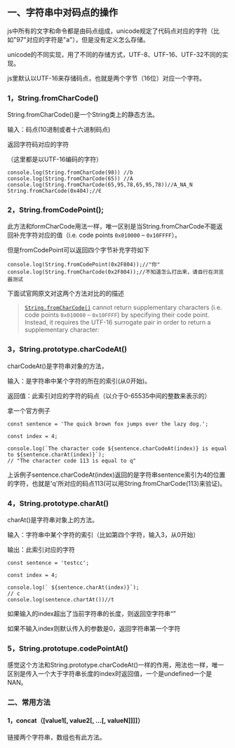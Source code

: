 ## 一、字符串中对码点的操作

js中所有的文字和命令都是由码点组成，unicode规定了代码点对应的字符（比如"97"对应的字符是"a"），但是没有定义怎么存储。

unicode的不同实现，用了不同的存储方式，UTF-8、UTF-16、UTF-32不同的实现。

js里默认以UTF-16来存储码点，也就是两个字节（16位）对应一个字符。

### 1，String.fromCharCode()

String.fromCharCode()是一个String类上的静态方法。

输入：码点(10进制或者十六进制码点)

返回字符码对应的字符

（这里都是以UTF-16编码的字符）

```
console.log(String.fromCharCode(98)) //b
console.log(String.fromCharCode(65)) //A
console.log(String.fromCharCode(65,95,78,65,95,78))//A_NA_N
String.fromCharCode(0x404);//Є
```

### 2，String.fromCodePoint(); 

此方法和formCharCode用法一样，唯一区别是当String.fromCharCode不能返回补充字符对应的值（i.e. code points `0x010000` – `0x10FFFF`）。

但是fromCodePoint可以返回四个字节补充字符如下

```
console.log(String.fromCodePoint(0x2F804));//"你"
console.log(String.fromCharCode(0x2F804));//不知道怎么打出来，请自行在浏览器测试
```

下面试官网原文对这两个方法对比的的描述

> [`String.fromCharCode()`](https://developer.mozilla.org/en-US/docs/Web/JavaScript/Reference/Global_Objects/String/fromCharCode) cannot return supplementary characters (i.e. code points `0x010000` – `0x10FFFF`) by specifying their code point. Instead, it requires the UTF-16 surrogate pair in order to return a supplementary character:

### 3，String.prototype.charCodeAt()

charCodeAt()是字符串对象的方法，

输入：是字符串中某个字符的所在的索引(从0开始)。

返回值：此索引对应的字符的码点（以介于0-65535中间的整数来表示的）

拿一个官方例子

```
const sentence = 'The quick brown fox jumps over the lazy dog.';

const index = 4;

console.log(`The character code ${sentence.charCodeAt(index)} is equal to ${sentence.charAt(index)}`);
// "The character code 113 is equal to q"

```

上诉例子sentence.charCodeAt(index)返回的是字符串sentence索引为4的位置的字符，也就是'q'所对应的码点113(可以用String.fromCharCode(113)来验证)。

### 4，String.prototype.charAt()

charAt()是字符串对象上的方法。

输入：字符串中某个字符的索引（比如第四个字符，输入3，从0开始）

输出：此索引对应的字符

```
const sentence = 'testcc';

const index = 4;

console.log(` ${sentence.charAt(index)}`);
// c
console.log(sentence.chartAt())//t 
```

如果输入的index超出了当前字符串的长度，则返回空字符串“”

如果不输入index则默认传入的参数是0，返回字符串第一个字符

### 5，String.prototupe.codePointAt()

感觉这个方法和String.prototype.charCodeAt()一样的作用，用法也一样，唯一区别是传入一个大于字符串长度的index时返回值，一个是undefined一个是NAN。



### 二、常用方法

#### 1，concat（[value1[, value2[, ...[, valueN]]]]）

链接两个字符串，数组也有此方法。

### 